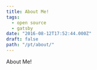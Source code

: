 ```yaml
---
title: About Me!
tags:
  - open source
  - gatsby
date: "2016-08-12T17:52:44.000Z"
draft: false
path: "/pt/about/"
---
```


About Me!
